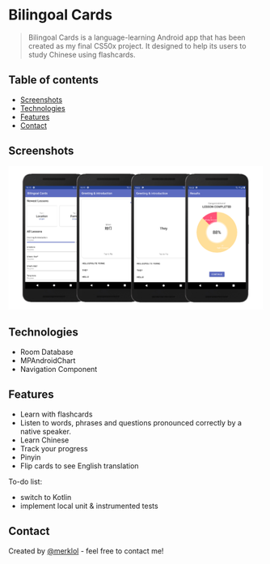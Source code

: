 # Bilingoal Cards

> Bilingoal Cards is a language-learning Android app that has been created as my final CS50x project. It designed to help its users to study Chinese using flashcards.

## Table of contents

- [Screenshots](#screenshots)
- [Technologies](#technologies)
- [Features](#features)
- [Contact](#contact)

## Screenshots

![Example screenshot](screenshot.png)

## Technologies

- Room Database
- MPAndroidChart
- Navigation Component

## Features

- Learn with flashcards
- Listen to words, phrases and questions pronounced correctly by a native speaker.
- Learn Chinese
- Track your progress
- Pinyin
- Flip cards to see English translation

To-do list:

- switch to Kotlin
- implement local unit & instrumented tests

## Contact

Created by [@merklol](https://www.facebook.com/merk.merklol) - feel free to contact me!

